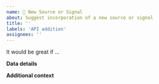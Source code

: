 ```yaml
---
name: 🚀 New Source or Signal 
about: Suggest incorporation of a new source or signal
title: ''
labels: 'API addition'
assignees: ''
---
```


<!--A clear and concise description of the source or signal you would like to add or modify, and how you imagine it working.-->

It would be great if ...

**Data details**
 
<!--Please link and briefly describe the proposed source. How is the raw data made available? Describe the geographic and time resolution of the raw data. Which fields should be extracted? Please describe proposed processing of the data, especially if this is a variant of an existing source or signal. -->

**Additional context**

<!--Add any other context or screenshots about the feature request here.-->
